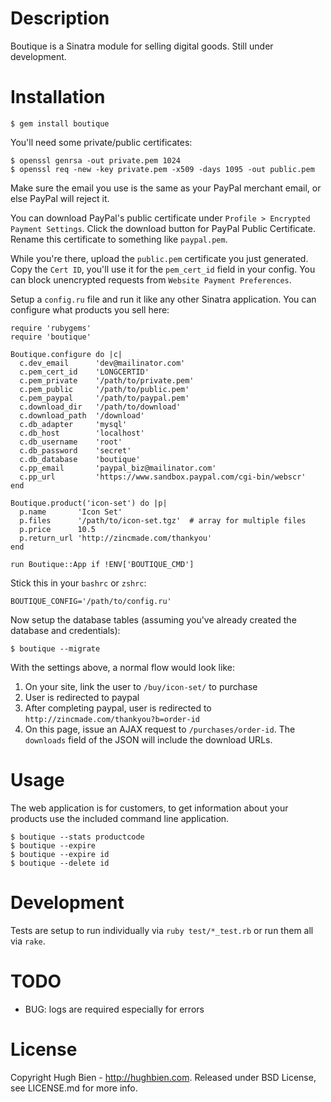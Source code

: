 Description
===========

Boutique is a Sinatra module for selling digital goods.  Still under development.

Installation
============

    $ gem install boutique

You'll need some private/public certificates:

    $ openssl genrsa -out private.pem 1024
    $ openssl req -new -key private.pem -x509 -days 1095 -out public.pem

Make sure the email you use is the same as your PayPal merchant email, or else
PayPal will reject it.

You can download PayPal's public certificate under `Profile > Encrypted
Payment Settings`.  Click the download button for PayPal Public Certificate.
Rename this certificate to something like `paypal.pem`.

While you're there, upload the `public.pem` certificate you just generated.  Copy
the `Cert ID`, you'll use it for the `pem_cert_id` field in your config.  You
can block unencrypted requests from `Website Payment Preferences`.

Setup a `config.ru` file and run it like any other Sinatra application.  You
can configure what products you sell here:

    require 'rubygems'
    require 'boutique'

    Boutique.configure do |c|
      c.dev_email      'dev@mailinator.com'
      c.pem_cert_id    'LONGCERTID'
      c.pem_private    '/path/to/private.pem'
      c.pem_public     '/path/to/public.pem'
      c.pem_paypal     '/path/to/paypal.pem'
      c.download_dir   '/path/to/download'
      c.download_path  '/download'
      c.db_adapter     'mysql'
      c.db_host        'localhost'
      c.db_username    'root'
      c.db_password    'secret'
      c.db_database    'boutique'
      c.pp_email       'paypal_biz@mailinator.com'
      c.pp_url         'https://www.sandbox.paypal.com/cgi-bin/webscr'
    end

    Boutique.product('icon-set') do |p|
      p.name       'Icon Set'
      p.files      '/path/to/icon-set.tgz'  # array for multiple files
      p.price      10.5
      p.return_url 'http://zincmade.com/thankyou'
    end

    run Boutique::App if !ENV['BOUTIQUE_CMD']

Stick this in your `bashrc` or `zshrc`:

    BOUTIQUE_CONFIG='/path/to/config.ru'

Now setup the database tables (assuming you've already created the database and
credentials):

    $ boutique --migrate

With the settings above, a normal flow would look like:

1. On your site, link the user to `/buy/icon-set/` to purchase
2. User is redirected to paypal
3. After completing paypal, user is redirected to 
   `http://zincmade.com/thankyou?b=order-id`
4. On this page, issue an AJAX request to `/purchases/order-id`.
   The `downloads` field of the JSON will include the download URLs.

Usage
=====

The web application is for customers, to get information about your products use
the included command line application.

    $ boutique --stats productcode
    $ boutique --expire
    $ boutique --expire id
    $ boutique --delete id

Development
===========

Tests are setup to run individually via `ruby test/*_test.rb` or run them all
via `rake`.

TODO
====

* BUG: logs are required especially for errors

License
=======

Copyright Hugh Bien - http://hughbien.com.
Released under BSD License, see LICENSE.md for more info.
